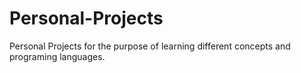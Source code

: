 # Personal-Projects
Personal Projects for the purpose of learning different concepts and programing languages.
